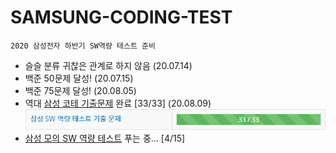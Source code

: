 # SAMSUNG-CODING-TEST
	2020 삼성전자 하반기 SW역량 테스트 준비
	
* 슬슬 분류 귀찮은 관계로 하지 않음 (20.07.14)
* 백준 50문제 달성! (20.07.15)
* 백준 75문제 달성! (20.08.05)
* 역대 [삼성 코테 기출문제](https://www.acmicpc.net/workbook/view/1152) 완료 [33/33] (20.08.09)
![samsung_complete](./c_2.png)
* [삼성 모의 SW 역량 테스트](https://swexpertacademy.com/main/userpage/code/userProblemBoxDetail.do?probBoxId=AV5Po0AqAPwDFAUq&leftPage=1&curPage=userpage&userId=SWEAC) 푸는 중... [4/15]